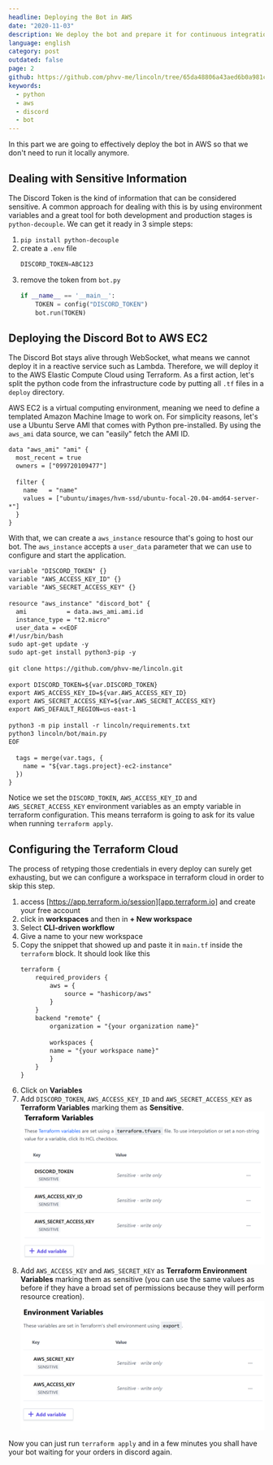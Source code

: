 ```yaml
---
headline: Deploying the Bot in AWS
date: "2020-11-03"
description: We deploy the bot and prepare it for continuous integration & continuous delivery
language: english
category: post
outdated: false
page: 2
github: https://github.com/phvv-me/lincoln/tree/65da48806a43aed6b0a981c6c6b3c4292bece548
keywords:
  - python
  - aws
  - discord
  - bot
---
```


In this part we are going to effectively deploy the bot in AWS so that we don't need to run it locally anymore.

## Dealing with Sensitive Information

The Discord Token is the kind of information that can be considered sensitive. A common approach for dealing with this is by using environment variables and a great tool for both development and production stages is `python-decouple`. We can get it ready in 3 simple steps:

1. `pip install python-decouple`
2. create a `.env` file
    ```s
    DISCORD_TOKEN=ABC123
    ```
3. remove the token from `bot.py`
    ```python
    if __name__ == '__main__':
        TOKEN = config("DISCORD_TOKEN")
        bot.run(TOKEN)
    ```

## Deploying the Discord Bot to AWS EC2

The Discord Bot stays alive through WebSocket, what means we cannot deploy it in a reactive service such as Lambda. Therefore, we will deploy it to the AWS Elastic Compute Cloud using Terraform. As a first action, let's split the python code from the infrastructure code by putting all `.tf` files in a `deploy` directory.

AWS EC2 is a virtual computing environment, meaning we need to define a templated Amazon Machine Image to work on. For simplicity reasons, let's use a Ubuntu Serve AMI that comes with Python pre-installed. By using the `aws_ami` data source, we can "easily" fetch the AMI ID.

```t
data "aws_ami" "ami" {
  most_recent = true
  owners = ["099720109477"]

  filter {
    name   = "name"
    values = ["ubuntu/images/hvm-ssd/ubuntu-focal-20.04-amd64-server-*"]
  }
}
```

With that, we can create a `aws_instance` resource that's going to host our bot. The `aws_instance` accepts a `user_data` parameter that we can use to configure and start the application.

```t
variable "DISCORD_TOKEN" {}
variable "AWS_ACCESS_KEY_ID" {}
variable "AWS_SECRET_ACCESS_KEY" {}

resource "aws_instance" "discord_bot" {
  ami           = data.aws_ami.ami.id
  instance_type = "t2.micro"
  user_data = <<EOF
#!/usr/bin/bash
sudo apt-get update -y
sudo apt-get install python3-pip -y

git clone https://github.com/phvv-me/lincoln.git

export DISCORD_TOKEN=${var.DISCORD_TOKEN}
export AWS_ACCESS_KEY_ID=${var.AWS_ACCESS_KEY_ID}
export AWS_SECRET_ACCESS_KEY=${var.AWS_SECRET_ACCESS_KEY}
export AWS_DEFAULT_REGION=us-east-1

python3 -m pip install -r lincoln/requirements.txt
python3 lincoln/bot/main.py
EOF

  tags = merge(var.tags, {
    name = "${var.tags.project}-ec2-instance"
  })
}
```

Notice we set the `DISCORD_TOKEN`, `AWS_ACCESS_KEY_ID` and `AWS_SECRET_ACCESS_KEY` environment variables as an empty variable in terraform configuration. This means terraform is going to ask for its value when running `terraform apply`. 

## Configuring the Terraform Cloud

The process of retyping those credentials in every deploy can surely get exhausting, but we can configure a workspace in terraform cloud in order to skip this step. 

1. access [https://app.terraform.io/session][app.terraform.io] and create your free account
2. click in **workspaces** and then in **+ New workspace**
3. Select **CLI-driven workflow**
4. Give a name to your new workspace
5. Copy the snippet that showed up and paste it in `main.tf` inside the `terraform` block. It should look like this
    ```t
    terraform {
        required_providers {
            aws = {
                source = "hashicorp/aws"
            }
        }
        backend "remote" {
            organization = "{your organization name}"

            workspaces {
            name = "{your workspace name}"
            }
        }
    }
    ```
6. Click on **Variables**
7. Add `DISCORD_TOKEN`, `AWS_ACCESS_KEY_ID` and `AWS_SECRET_ACCESS_KEY` as **Terraform Variables** marking them as **Sensitive**.
    ![configuring terraform cloud variables](./images/bot-02.png)
8. Add `AWS_ACCESS_KEY` and `AWS_SECRET_KEY` as **Terraform Environment Variables** marking them as sensitive (you can use the same values as before if they have a broad set of permissions because they will perform resource creation).
    ![configuring terraform cloud variables](./images/bot-03.png)

Now you can just run `terraform apply` and in a few minutes you shall have your bot waiting for your orders in discord again.

